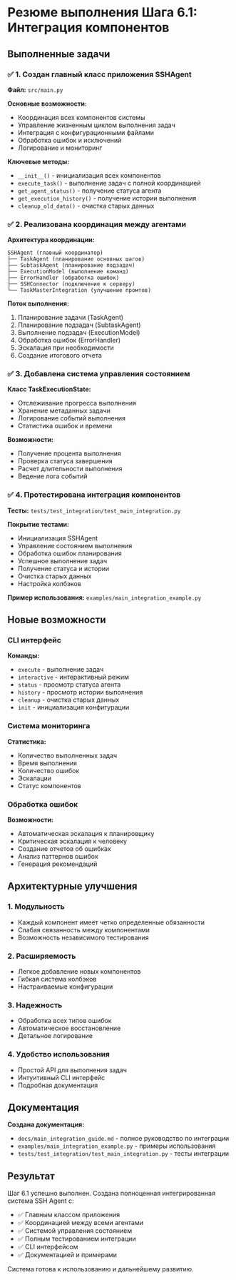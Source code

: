# Резюме выполнения Шага 6.1: Интеграция компонентов

## Выполненные задачи

### ✅ 1. Создан главный класс приложения SSHAgent

**Файл:** `src/main.py`

**Основные возможности:**
- Координация всех компонентов системы
- Управление жизненным циклом выполнения задач
- Интеграция с конфигурационными файлами
- Обработка ошибок и исключений
- Логирование и мониторинг

**Ключевые методы:**
- `__init__()` - инициализация всех компонентов
- `execute_task()` - выполнение задач с полной координацией
- `get_agent_status()` - получение статуса агента
- `get_execution_history()` - получение истории выполнения
- `cleanup_old_data()` - очистка старых данных

### ✅ 2. Реализована координация между агентами

**Архитектура координации:**
```
SSHAgent (главный координатор)
├── TaskAgent (планирование основных шагов)
├── SubtaskAgent (планирование подзадач)
├── ExecutionModel (выполнение команд)
├── ErrorHandler (обработка ошибок)
├── SSHConnector (подключение к серверу)
└── TaskMasterIntegration (улучшение промтов)
```

**Поток выполнения:**
1. Планирование задачи (TaskAgent)
2. Планирование подзадач (SubtaskAgent)
3. Выполнение подзадач (ExecutionModel)
4. Обработка ошибок (ErrorHandler)
5. Эскалация при необходимости
6. Создание итогового отчета

### ✅ 3. Добавлена система управления состоянием

**Класс TaskExecutionState:**
- Отслеживание прогресса выполнения
- Хранение метаданных задачи
- Логирование событий выполнения
- Статистика ошибок и времени

**Возможности:**
- Получение процента выполнения
- Проверка статуса завершения
- Расчет длительности выполнения
- Ведение лога событий

### ✅ 4. Протестирована интеграция компонентов

**Тесты:** `tests/test_integration/test_main_integration.py`

**Покрытие тестами:**
- Инициализация SSHAgent
- Управление состоянием выполнения
- Обработка ошибок планирования
- Успешное выполнение задач
- Получение статуса и истории
- Очистка старых данных
- Настройка колбэков

**Пример использования:** `examples/main_integration_example.py`

## Новые возможности

### CLI интерфейс

**Команды:**
- `execute` - выполнение задач
- `interactive` - интерактивный режим
- `status` - просмотр статуса агента
- `history` - просмотр истории выполнения
- `cleanup` - очистка старых данных
- `init` - инициализация конфигурации

### Система мониторинга

**Статистика:**
- Количество выполненных задач
- Время выполнения
- Количество ошибок
- Эскалации
- Статус компонентов

### Обработка ошибок

**Возможности:**
- Автоматическая эскалация к планировщику
- Критическая эскалация к человеку
- Создание отчетов об ошибках
- Анализ паттернов ошибок
- Генерация рекомендаций

## Архитектурные улучшения

### 1. Модульность
- Каждый компонент имеет четко определенные обязанности
- Слабая связанность между компонентами
- Возможность независимого тестирования

### 2. Расширяемость
- Легкое добавление новых компонентов
- Гибкая система колбэков
- Настраиваемые конфигурации

### 3. Надежность
- Обработка всех типов ошибок
- Автоматическое восстановление
- Детальное логирование

### 4. Удобство использования
- Простой API для выполнения задач
- Интуитивный CLI интерфейс
- Подробная документация

## Документация

**Создана документация:**
- `docs/main_integration_guide.md` - полное руководство по интеграции
- `examples/main_integration_example.py` - примеры использования
- `tests/test_integration/test_main_integration.py` - тесты интеграции

## Результат

Шаг 6.1 успешно выполнен. Создана полноценная интегрированная система SSH Agent с:

- ✅ Главным классом приложения
- ✅ Координацией между всеми агентами
- ✅ Системой управления состоянием
- ✅ Полным тестированием интеграции
- ✅ CLI интерфейсом
- ✅ Документацией и примерами

Система готова к использованию и дальнейшему развитию.
